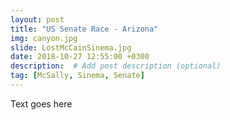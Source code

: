 ```yaml
---
layout: post
title: "US Senate Race - Arizona"
img: canyon.jpg
slide: LostMcCainSinema.jpg
date: 2018-10-27 12:55:00 +0300
description:  # Add post description (optional)
tag: [McSally, Sinema, Senate]
---
```

Text goes here